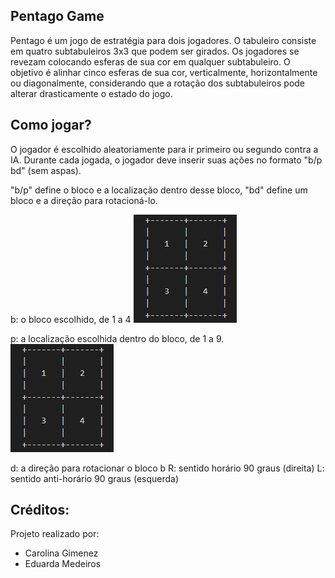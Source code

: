 ## Pentago Game
Pentago é um jogo de estratégia para dois jogadores. O tabuleiro consiste em quatro subtabuleiros 3x3 que podem ser girados. Os jogadores se revezam colocando esferas de sua cor em qualquer subtabuleiro. O objetivo é alinhar cinco esferas de sua cor, verticalmente, horizontalmente ou diagonalmente, considerando que a rotação dos subtabuleiros pode alterar drasticamente o estado do jogo.


## Como jogar?
O jogador é escolhido aleatoriamente para ir primeiro ou segundo contra a IA. Durante cada jogada, o jogador deve inserir suas ações no formato "b/p bd" (sem aspas).

"b/p" define o bloco e a localização dentro desse bloco, "bd" define um bloco e a direção para rotacioná-lo.

b: o bloco escolhido, de 1 a 4
<img src="resources/img-blocos.png" alt="Numeração dos Blocos">

p: a localização escolhida dentro do bloco, de 1 a 9.
<img src="resources/img-blocos.png" alt="Posições dos Blocos">

d: a direção para rotacionar o bloco b
    R: sentido horário 90 graus (direita)
    L: sentido anti-horário 90 graus (esquerda)

## Créditos:
Projeto realizado por:
- Carolina Gimenez
- Eduarda Medeiros